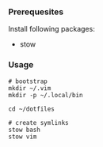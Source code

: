 ### Prerequesites

Install following packages:

* stow

### Usage

```
# bootstrap
mkdir ~/.vim
mkdir -p ~/.local/bin 

cd ~/dotfiles

# create symlinks
stow bash
stow vim
```
